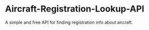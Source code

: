 # Aircraft-Registration-Lookup-API
A simple and free API for finding registration info about aircraft.
